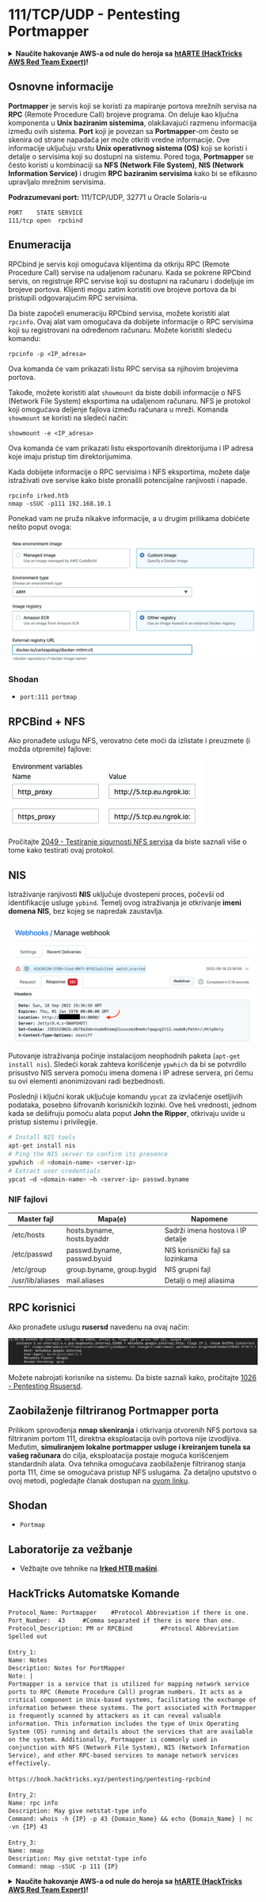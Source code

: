 # 111/TCP/UDP - Pentesting Portmapper

<details>

<summary><strong>Naučite hakovanje AWS-a od nule do heroja sa</strong> <a href="https://training.hacktricks.xyz/courses/arte"><strong>htARTE (HackTricks AWS Red Team Expert)</strong></a><strong>!</strong></summary>

Drugi načini podrške HackTricks-u:

* Ako želite da vidite **vašu kompaniju oglašenu na HackTricks-u** ili **preuzmete HackTricks u PDF formatu** proverite [**SUBSCRIPTION PLANS**](https://github.com/sponsors/carlospolop)!
* Nabavite [**zvanični PEASS & HackTricks swag**](https://peass.creator-spring.com)
* Otkrijte [**The PEASS Family**](https://opensea.io/collection/the-peass-family), našu kolekciju ekskluzivnih [**NFT-ova**](https://opensea.io/collection/the-peass-family)
* **Pridružite se** 💬 [**Discord grupi**](https://discord.gg/hRep4RUj7f) ili [**telegram grupi**](https://t.me/peass) ili nas **pratite** na **Twitter-u** 🐦 [**@carlospolopm**](https://twitter.com/hacktricks\_live)**.**
* **Podelite svoje hakovanje trikove slanjem PR-ova na** [**HackTricks**](https://github.com/carlospolop/hacktricks) i [**HackTricks Cloud**](https://github.com/carlospolop/hacktricks-cloud) github repozitorijume.

</details>

## Osnovne informacije

**Portmapper** je servis koji se koristi za mapiranje portova mrežnih servisa na **RPC** (Remote Procedure Call) brojeve programa. On deluje kao ključna komponenta u **Unix baziranim sistemima**, olakšavajući razmenu informacija između ovih sistema. **Port** koji je povezan sa **Portmapper**-om često se skenira od strane napadača jer može otkriti vredne informacije. Ove informacije uključuju vrstu **Unix operativnog sistema (OS)** koji se koristi i detalje o servisima koji su dostupni na sistemu. Pored toga, **Portmapper** se često koristi u kombinaciji sa **NFS (Network File System)**, **NIS (Network Information Service)** i drugim **RPC baziranim servisima** kako bi se efikasno upravljalo mrežnim servisima.

**Podrazumevani port:** 111/TCP/UDP, 32771 u Oracle Solaris-u

```
PORT    STATE SERVICE
111/tcp open  rpcbind
```

## Enumeracija

RPCbind je servis koji omogućava klijentima da otkriju RPC (Remote Procedure Call) servise na udaljenom računaru. Kada se pokrene RPCbind servis, on registruje RPC servise koji su dostupni na računaru i dodeljuje im brojeve portova. Klijenti mogu zatim koristiti ove brojeve portova da bi pristupili odgovarajućim RPC servisima.

Da biste započeli enumeraciju RPCbind servisa, možete koristiti alat `rpcinfo`. Ovaj alat vam omogućava da dobijete informacije o RPC servisima koji su registrovani na određenom računaru. Možete koristiti sledeću komandu:

```plaintext
rpcinfo -p <IP_adresa>
```

Ova komanda će vam prikazati listu RPC servisa sa njihovim brojevima portova.

Takođe, možete koristiti alat `showmount` da biste dobili informacije o NFS (Network File System) eksportima na udaljenom računaru. NFS je protokol koji omogućava deljenje fajlova između računara u mreži. Komanda `showmount` se koristi na sledeći način:

```plaintext
showmount -e <IP_adresa>
```

Ova komanda će vam prikazati listu eksportovanih direktorijuma i IP adresa koje imaju pristup tim direktorijumima.

Kada dobijete informacije o RPC servisima i NFS eksportima, možete dalje istraživati ove servise kako biste pronašli potencijalne ranjivosti i napade.

```
rpcinfo irked.htb
nmap -sSUC -p111 192.168.10.1
```

Ponekad vam ne pruža nikakve informacije, a u drugim prilikama dobićete nešto poput ovoga:

![](<../.gitbook/assets/image (230).png>)

### Shodan

* `port:111 portmap`

## RPCBind + NFS

Ako pronađete uslugu NFS, verovatno ćete moći da izlistate i preuzmete (i možda otpremite) fajlove:

![](<../.gitbook/assets/image (232).png>)

Pročitajte [2049 - Testiranje sigurnosti NFS servisa](nfs-service-pentesting.md) da biste saznali više o tome kako testirati ovaj protokol.

## NIS

Istraživanje ranjivosti **NIS** uključuje dvostepeni proces, počevši od identifikacije usluge `ypbind`. Temelj ovog istraživanja je otkrivanje **imeni domena NIS**, bez kojeg se napredak zaustavlja.

![](<../.gitbook/assets/image (233).png>)

Putovanje istraživanja počinje instalacijom neophodnih paketa (`apt-get install nis`). Sledeći korak zahteva korišćenje `ypwhich` da bi se potvrdilo prisustvo NIS servera pomoću imena domena i IP adrese servera, pri čemu su ovi elementi anonimizovani radi bezbednosti.

Poslednji i ključni korak uključuje komandu `ypcat` za izvlačenje osetljivih podataka, posebno šifrovanih korisničkih lozinki. Ove heš vrednosti, jednom kada se dešifruju pomoću alata poput **John the Ripper**, otkrivaju uvide u pristup sistemu i privilegije.

```bash
# Install NIS tools
apt-get install nis
# Ping the NIS server to confirm its presence
ypwhich -d <domain-name> <server-ip>
# Extract user credentials
ypcat –d <domain-name> –h <server-ip> passwd.byname
```

### NIF fajlovi

| **Master fajl**  | **Mapa(e)**                 | **Napomene**                      |
| ---------------- | --------------------------- | --------------------------------- |
| /etc/hosts       | hosts.byname, hosts.byaddr  | Sadrži imena hostova i IP detalje |
| /etc/passwd      | passwd.byname, passwd.byuid | NIS korisnički fajl sa lozinkama  |
| /etc/group       | group.byname, group.bygid   | NIS grupni fajl                   |
| /usr/lib/aliases | mail.aliases                | Detalji o mejl aliasima           |

## RPC korisnici

Ako pronađete uslugu **rusersd** navedenu na ovaj način:

![](<../.gitbook/assets/image (231).png>)

Možete nabrojati korisnike na sistemu. Da biste saznali kako, pročitajte [1026 - Pentesting Rsusersd](1026-pentesting-rusersd.md).

## Zaobilaženje filtriranog Portmapper porta

Prilikom sprovođenja **nmap skeniranja** i otkrivanja otvorenih NFS portova sa filtriranim portom 111, direktna eksploatacija ovih portova nije izvodljiva. Međutim, **simuliranjem lokalne portmapper usluge i kreiranjem tunela sa vašeg računara** do cilja, eksploatacija postaje moguća korišćenjem standardnih alata. Ova tehnika omogućava zaobilaženje filtriranog stanja porta 111, čime se omogućava pristup NFS uslugama. Za detaljno uputstvo o ovoj metodi, pogledajte članak dostupan na [ovom linku](https://medium.com/@sebnemK/how-to-bypass-filtered-portmapper-port-111-27cee52416bc).

## Shodan

* `Portmap`

## Laboratorije za vežbanje

* Vežbajte ove tehnike na [**Irked HTB mašini**](https://app.hackthebox.com/machines/Irked).

## HackTricks Automatske Komande

```
Protocol_Name: Portmapper    #Protocol Abbreviation if there is one.
Port_Number:  43     #Comma separated if there is more than one.
Protocol_Description: PM or RPCBind        #Protocol Abbreviation Spelled out

Entry_1:
Name: Notes
Description: Notes for PortMapper
Note: |
Portmapper is a service that is utilized for mapping network service ports to RPC (Remote Procedure Call) program numbers. It acts as a critical component in Unix-based systems, facilitating the exchange of information between these systems. The port associated with Portmapper is frequently scanned by attackers as it can reveal valuable information. This information includes the type of Unix Operating System (OS) running and details about the services that are available on the system. Additionally, Portmapper is commonly used in conjunction with NFS (Network File System), NIS (Network Information Service), and other RPC-based services to manage network services effectively.

https://book.hacktricks.xyz/pentesting/pentesting-rpcbind

Entry_2:
Name: rpc info
Description: May give netstat-type info
Command: whois -h {IP} -p 43 {Domain_Name} && echo {Domain_Name} | nc -vn {IP} 43

Entry_3:
Name: nmap
Description: May give netstat-type info
Command: nmap -sSUC -p 111 {IP}
```

<details>

<summary><strong>Naučite hakovanje AWS-a od nule do heroja sa</strong> <a href="https://training.hacktricks.xyz/courses/arte"><strong>htARTE (HackTricks AWS Red Team Expert)</strong></a><strong>!</strong></summary>

Drugi načini podrške HackTricks-u:

* Ako želite da vidite **vašu kompaniju reklamiranu na HackTricks-u** ili **preuzmete HackTricks u PDF formatu** proverite [**PLANOVE ZA PRETPLATU**](https://github.com/sponsors/carlospolop)!
* Nabavite [**zvanični PEASS & HackTricks swag**](https://peass.creator-spring.com)
* Otkrijte [**The PEASS Family**](https://opensea.io/collection/the-peass-family), našu kolekciju ekskluzivnih [**NFT-ova**](https://opensea.io/collection/the-peass-family)
* **Pridružite se** 💬 [**Discord grupi**](https://discord.gg/hRep4RUj7f) ili [**telegram grupi**](https://t.me/peass) ili nas **pratite** na **Twitter-u** 🐦 [**@carlospolopm**](https://twitter.com/hacktricks\_live)**.**
* **Podelite svoje hakovanje trikove slanjem PR-ova na** [**HackTricks**](https://github.com/carlospolop/hacktricks) i [**HackTricks Cloud**](https://github.com/carlospolop/hacktricks-cloud) github repozitorijume.

</details>

